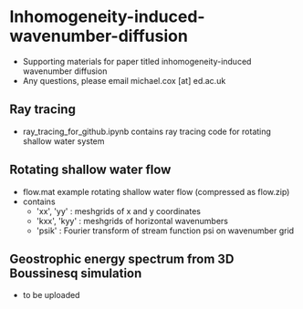 # Inhomogeneity-induced-wavenumber-diffusion
- Supporting materials for paper titled inhomogeneity-induced wavenumber diffusion
- Any questions, please email michael.cox [at] ed.ac.uk

## Ray tracing
- ray_tracing_for_github.ipynb contains ray tracing code for rotating shallow water system

## Rotating shallow water flow
- flow.mat example rotating shallow water flow (compressed as flow.zip)
- contains
  - 'xx', 'yy' : meshgrids of x and y coordinates
  - 'kxx', 'kyy' : meshgrids of horizontal wavenumbers
  - 'psik' : Fourier transform of stream function psi on wavenumber grid

## Geostrophic energy spectrum from 3D Boussinesq simulation
- to be uploaded
